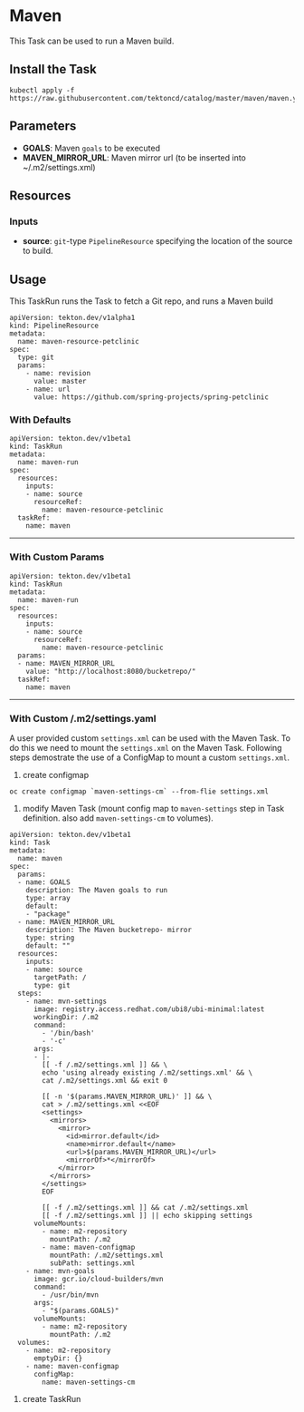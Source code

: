 # Maven

This Task can be used to run a Maven build.

## Install the Task

```
kubectl apply -f https://raw.githubusercontent.com/tektoncd/catalog/master/maven/maven.yaml
```

## Parameters

- **GOALS**: Maven `goals` to be executed
- **MAVEN_MIRROR_URL**: Maven mirror url (to be inserted into ~/.m2/settings.xml)

## Resources

### Inputs

* **source**: `git`-type `PipelineResource` specifying the location of the source to build.

## Usage

This TaskRun runs the Task to fetch a Git repo, and runs a Maven build

```
apiVersion: tekton.dev/v1alpha1
kind: PipelineResource
metadata:
  name: maven-resource-petclinic
spec:
  type: git
  params:
    - name: revision
      value: master
    - name: url
      value: https://github.com/spring-projects/spring-petclinic
```

### With Defaults

```
apiVersion: tekton.dev/v1beta1
kind: TaskRun
metadata:
  name: maven-run
spec:
  resources:
    inputs:
    - name: source
      resourceRef:
        name: maven-resource-petclinic
  taskRef:
    name: maven
```
---

### With Custom Params

```
apiVersion: tekton.dev/v1beta1
kind: TaskRun
metadata:
  name: maven-run
spec:
  resources:
    inputs:
    - name: source
      resourceRef:
        name: maven-resource-petclinic
  params:
  - name: MAVEN_MIRROR_URL
    value: "http://localhost:8080/bucketrepo/"
  taskRef:
    name: maven
```
---
### With Custom /.m2/settings.yaml

A user provided custom `settings.xml` can be used with the Maven Task. To do this we need to mount the `settings.xml` on the Maven Task.
Following steps demostrate the use of a ConfigMap to mount a custom `settings.xml`.

1. create configmap
```
oc create configmap `maven-settings-cm` --from-flie settings.xml
```

1. modify Maven Task (mount config map to `maven-settings` step in Task definition. also add `maven-settings-cm` to volumes).
```
apiVersion: tekton.dev/v1beta1
kind: Task
metadata:
  name: maven
spec:
  params:
  - name: GOALS
    description: The Maven goals to run
    type: array
    default:
    - "package"
  - name: MAVEN_MIRROR_URL
    description: The Maven bucketrepo- mirror
    type: string
    default: ""
  resources:
    inputs:
    - name: source
      targetPath: /
      type: git
  steps:
    - name: mvn-settings
      image: registry.access.redhat.com/ubi8/ubi-minimal:latest
      workingDir: /.m2
      command:
        - '/bin/bash'
        - '-c'
      args:
      - |-
        [[ -f /.m2/settings.xml ]] && \
        echo 'using already existing /.m2/settings.xml' && \
        cat /.m2/settings.xml && exit 0

        [[ -n '$(params.MAVEN_MIRROR_URL)' ]] && \
        cat > /.m2/settings.xml <<EOF
        <settings>
          <mirrors>
            <mirror>
              <id>mirror.default</id>
              <name>mirror.default</name>
              <url>$(params.MAVEN_MIRROR_URL)</url>
              <mirrorOf>*</mirrorOf>
            </mirror>
          </mirrors>
        </settings>
        EOF

        [[ -f /.m2/settings.xml ]] && cat /.m2/settings.xml
        [[ -f /.m2/settings.xml ]] || echo skipping settings
      volumeMounts:
        - name: m2-repository
          mountPath: /.m2
        - name: maven-configmap
          mountPath: /.m2/settings.xml
          subPath: settings.xml
    - name: mvn-goals
      image: gcr.io/cloud-builders/mvn
      command:
        - /usr/bin/mvn
      args:
        - "$(params.GOALS)"
      volumeMounts:
        - name: m2-repository
          mountPath: /.m2
  volumes:
    - name: m2-repository
      emptyDir: {}
    - name: maven-configmap
      configMap:
        name: maven-settings-cm
```
1. create TaskRun
